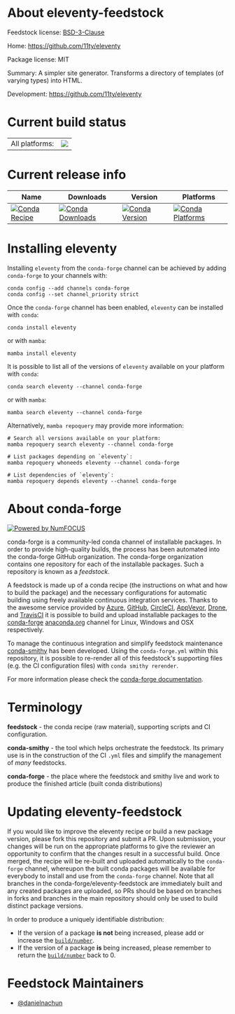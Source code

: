 About eleventy-feedstock
========================

Feedstock license: [BSD-3-Clause](https://github.com/conda-forge/eleventy-feedstock/blob/main/LICENSE.txt)

Home: https://github.com/11ty/eleventy

Package license: MIT

Summary: A simpler site generator. Transforms a directory of templates (of varying types) into HTML.

Development: https://github.com/11ty/eleventy

Current build status
====================


<table><tr><td>All platforms:</td>
    <td>
      <a href="https://dev.azure.com/conda-forge/feedstock-builds/_build/latest?definitionId=24321&branchName=main">
        <img src="https://dev.azure.com/conda-forge/feedstock-builds/_apis/build/status/eleventy-feedstock?branchName=main">
      </a>
    </td>
  </tr>
</table>

Current release info
====================

| Name | Downloads | Version | Platforms |
| --- | --- | --- | --- |
| [![Conda Recipe](https://img.shields.io/badge/recipe-eleventy-green.svg)](https://anaconda.org/conda-forge/eleventy) | [![Conda Downloads](https://img.shields.io/conda/dn/conda-forge/eleventy.svg)](https://anaconda.org/conda-forge/eleventy) | [![Conda Version](https://img.shields.io/conda/vn/conda-forge/eleventy.svg)](https://anaconda.org/conda-forge/eleventy) | [![Conda Platforms](https://img.shields.io/conda/pn/conda-forge/eleventy.svg)](https://anaconda.org/conda-forge/eleventy) |

Installing eleventy
===================

Installing `eleventy` from the `conda-forge` channel can be achieved by adding `conda-forge` to your channels with:

```
conda config --add channels conda-forge
conda config --set channel_priority strict
```

Once the `conda-forge` channel has been enabled, `eleventy` can be installed with `conda`:

```
conda install eleventy
```

or with `mamba`:

```
mamba install eleventy
```

It is possible to list all of the versions of `eleventy` available on your platform with `conda`:

```
conda search eleventy --channel conda-forge
```

or with `mamba`:

```
mamba search eleventy --channel conda-forge
```

Alternatively, `mamba repoquery` may provide more information:

```
# Search all versions available on your platform:
mamba repoquery search eleventy --channel conda-forge

# List packages depending on `eleventy`:
mamba repoquery whoneeds eleventy --channel conda-forge

# List dependencies of `eleventy`:
mamba repoquery depends eleventy --channel conda-forge
```


About conda-forge
=================

[![Powered by
NumFOCUS](https://img.shields.io/badge/powered%20by-NumFOCUS-orange.svg?style=flat&colorA=E1523D&colorB=007D8A)](https://numfocus.org)

conda-forge is a community-led conda channel of installable packages.
In order to provide high-quality builds, the process has been automated into the
conda-forge GitHub organization. The conda-forge organization contains one repository
for each of the installable packages. Such a repository is known as a *feedstock*.

A feedstock is made up of a conda recipe (the instructions on what and how to build
the package) and the necessary configurations for automatic building using freely
available continuous integration services. Thanks to the awesome service provided by
[Azure](https://azure.microsoft.com/en-us/services/devops/), [GitHub](https://github.com/),
[CircleCI](https://circleci.com/), [AppVeyor](https://www.appveyor.com/),
[Drone](https://cloud.drone.io/welcome), and [TravisCI](https://travis-ci.com/)
it is possible to build and upload installable packages to the
[conda-forge](https://anaconda.org/conda-forge) [anaconda.org](https://anaconda.org/)
channel for Linux, Windows and OSX respectively.

To manage the continuous integration and simplify feedstock maintenance
[conda-smithy](https://github.com/conda-forge/conda-smithy) has been developed.
Using the ``conda-forge.yml`` within this repository, it is possible to re-render all of
this feedstock's supporting files (e.g. the CI configuration files) with ``conda smithy rerender``.

For more information please check the [conda-forge documentation](https://conda-forge.org/docs/).

Terminology
===========

**feedstock** - the conda recipe (raw material), supporting scripts and CI configuration.

**conda-smithy** - the tool which helps orchestrate the feedstock.
                   Its primary use is in the construction of the CI ``.yml`` files
                   and simplify the management of *many* feedstocks.

**conda-forge** - the place where the feedstock and smithy live and work to
                  produce the finished article (built conda distributions)


Updating eleventy-feedstock
===========================

If you would like to improve the eleventy recipe or build a new
package version, please fork this repository and submit a PR. Upon submission,
your changes will be run on the appropriate platforms to give the reviewer an
opportunity to confirm that the changes result in a successful build. Once
merged, the recipe will be re-built and uploaded automatically to the
`conda-forge` channel, whereupon the built conda packages will be available for
everybody to install and use from the `conda-forge` channel.
Note that all branches in the conda-forge/eleventy-feedstock are
immediately built and any created packages are uploaded, so PRs should be based
on branches in forks and branches in the main repository should only be used to
build distinct package versions.

In order to produce a uniquely identifiable distribution:
 * If the version of a package **is not** being increased, please add or increase
   the [``build/number``](https://docs.conda.io/projects/conda-build/en/latest/resources/define-metadata.html#build-number-and-string).
 * If the version of a package **is** being increased, please remember to return
   the [``build/number``](https://docs.conda.io/projects/conda-build/en/latest/resources/define-metadata.html#build-number-and-string)
   back to 0.

Feedstock Maintainers
=====================

* [@danielnachun](https://github.com/danielnachun/)

